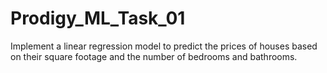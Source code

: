 # Prodigy_ML_Task_01
Implement a linear regression model to predict the prices of houses based on their square footage and the number of bedrooms and bathrooms.
